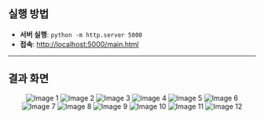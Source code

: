## 실행 방법
- **서버 실행**: `python -m http.server 5000`
- **접속**: [http://localhost:5000/main.html](http://localhost:5000/main.html)

---

## 결과 화면
<div align="center">
    <img src="https://github.com/user-attachments/assets/3ca7598c-3b8c-4886-874c-77c3f1ef4d22" alt="Image 1">
    <img src="https://github.com/user-attachments/assets/31cf29bb-6851-44b2-80dd-dce7069f8d7f" alt="Image 2">
    <img src="https://github.com/user-attachments/assets/9520a833-6878-449c-b1fe-5ffb88776a70" alt="Image 3">
    <img src="https://github.com/user-attachments/assets/68630f49-a71f-4e13-9410-909eb766f05f" alt="Image 4">
    <img src="https://github.com/user-attachments/assets/1765f977-8195-4dc3-b819-0624c1e2c1c0" alt="Image 5">
    <img src="https://github.com/user-attachments/assets/e7339c75-c32b-4dc1-ac0a-a9b2231941d9" alt="Image 6">
    <img src="https://github.com/user-attachments/assets/a023ca70-04bd-41f5-9326-6c448d5221e0" alt="Image 7">
    <img src="https://github.com/user-attachments/assets/493f2b6d-bb3a-49e6-b4e8-d9da7c2d8b1f" alt="Image 8">
    <img src="https://github.com/user-attachments/assets/11709e52-a5d4-4298-8264-9936ebeead04" alt="Image 9">
    <img src="https://github.com/user-attachments/assets/6d5e7d91-77db-4595-8a99-6929013b7b2d" alt="Image 10">
    <img src="https://github.com/user-attachments/assets/c80ff771-d247-4028-8dcb-573db84c608b" alt="Image 11">
    <img src="https://github.com/user-attachments/assets/17785766-9a26-43e0-af5e-9a1c5f3cb180" alt="Image 12">
</div>
